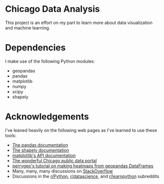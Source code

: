 # Chicago Data Analysis
This project is an effort on my part to learn more about data visualization and machine learning.

# Dependencies
I make use of the following Python modules:
* geopandas
* pandas
* matplotlib
* numpy
* scipy
* shapely

# Acknowledgements
I've leaned heavily on the following web pages as I've learned to use these tools:
* [The pandas documentation](https://pandas.pydata.org/pandas-docs/stable/)
* [The shapely documentation](https://shapely.readthedocs.io/en/stable/manual.html)
* [matplotlib's API documentation](https://matplotlib.org/api/pyplot_api.html)
* [The wonderful Chicago public data portal](https://data.cityofchicago.org/)
* [perrygeo's tutorial on making heatmaps from geopandas DataFrames](https://nbviewer.jupyter.org/gist/perrygeo/c426355e40037c452434)
* Many, many, many discussions on [StackOverflow](https://stackoverflow.com/)
* Discussions in the [r/Python](https://reddit.com/r/Python), [r/datascience](https://reddit/r/datascience), and [r/learnpython](https://reddit.com/r/learnpython/) subreddits
